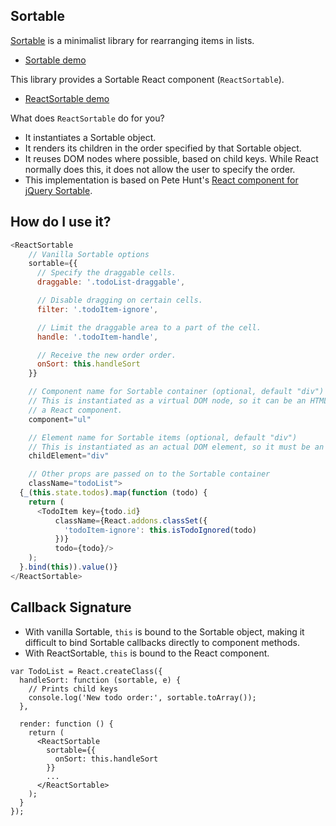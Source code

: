 Sortable
---
[Sortable](https://github.com/RubaXa/Sortable) is a minimalist library for rearranging items in lists.
- [Sortable demo](http://rubaxa.github.io/Sortable/)

This library provides a Sortable React component (`ReactSortable`).
- [ReactSortable demo](https://mking.github.io/react-rubaxa-sortable/example/html/app.html)

What does `ReactSortable` do for you?
- It instantiates a Sortable object.
- It renders its children in the order specified by that Sortable object.
- It reuses DOM nodes where possible, based on child keys. While React normally does this, it does not allow
  the user to specify the order.
- This implementation is based on Pete Hunt's
  [React component for jQuery Sortable](https://gist.github.com/petehunt/7882164).

How do I use it?
---
```javascript
<ReactSortable
    // Vanilla Sortable options
    sortable={{
      // Specify the draggable cells.
      draggable: '.todoList-draggable',

      // Disable dragging on certain cells.
      filter: '.todoItem-ignore',

      // Limit the draggable area to a part of the cell.
      handle: '.todoItem-handle',

      // Receive the new order order.
      onSort: this.handleSort
    }}

    // Component name for Sortable container (optional, default "div")
    // This is instantiated as a virtual DOM node, so it can be an HTML element or
    // a React component.
    component="ul"

    // Element name for Sortable items (optional, default "div")
    // This is instantiated as an actual DOM element, so it must be an HTML element.
    childElement="div"

    // Other props are passed on to the Sortable container
    className="todoList">
  {_(this.state.todos).map(function (todo) {
    return (
      <TodoItem key={todo.id}
          className={React.addons.classSet({
            'todoItem-ignore': this.isTodoIgnored(todo)
          })}
          todo={todo}/>
    );
  }.bind(this)).value()}
</ReactSortable>
```

Callback Signature
---
- With vanilla Sortable, `this` is bound to the Sortable object, making it difficult to bind Sortable callbacks
  directly to component methods.
- With ReactSortable, `this` is bound to the React component.
```
var TodoList = React.createClass({
  handleSort: function (sortable, e) {
    // Prints child keys
    console.log('New todo order:', sortable.toArray());
  },

  render: function () {
    return (
      <ReactSortable
        sortable={{
          onSort: this.handleSort
        }}
        ...
      </ReactSortable>
    );
  }
});
```

